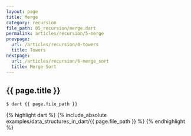```yaml
---
layout: page
title: Merge
category: recursion
file_path: 05_recursion/merge.dart
permalink: articles/recursion/5-merge
prevpage: 
  url: /articles/recursion/4-towers
  title: Towers
nextpage: 
  url: /articles/recursion/6-merge_sort
  title: Merge Sort
---
```


## {{ page.title }}

```terminal
$ dart {{ page.file_path }}
```      


{% highlight dart %}
{% include_absolute examples/data_structures_in_dart/{{ page.file_path }} %}
{% endhighlight %}
  